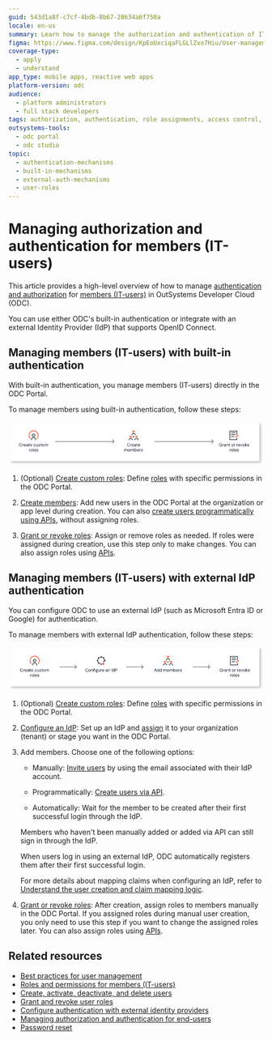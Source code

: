 ```yaml
---
guid: 543d1a8f-c7cf-4bdb-8b67-28634a6f750a
locale: en-us
summary: Learn how to manage the authorization and authentication of IT users in OutSystems Developer Cloud (ODC), including role assignments and access control.
figma: https://www.figma.com/design/KpEoUxciqaFLGLlZxo7Hiu/User-management?node-id=3885-162&t=Z9ZC4tpt2fDH1vlP-1
coverage-type:
  - apply
  - understand
app_type: mobile apps, reactive web apps
platform-version: odc
audience:
  - platform administrators
  - full stack developers
tags: authorization, authentication, role assignments, access control, user management
outsystems-tools:
  - odc portal
  - odc studio
topic:
  - authentication-mechanisms
  - built-in-mechanisms
  - external-auth-mechanisms
  - user-roles
---
```


# Managing authorization and authentication for members (IT-users)

This article provides a high-level overview of how to manage [authentication and authorization](../intro.md#authentication-and-authorization-in-odc) for [members (IT-users)](../intro.md#members-it-users) in OutSystems Developer Cloud (ODC).

You can use either ODC's built-in authentication or integrate with an external Identity Provider (IdP) that supports OpenID Connect.

## Managing members (IT-users) with built-in authentication

With built-in authentication, you manage members (IT-users) directly in the ODC Portal.

To manage members using built-in authentication, follow these steps:

![Diagram showing steps to manage members with built-in authentication: create custom roles, create members, grant or revoke roles.](images/managing-members-built-in-authentication-diag.png "Managing Members with Built-in Authentication")

1. (Optional) [Create custom roles](../roles.md#create-custom-roles-for-members-it-users): Define [roles](../roles.md) with specific permissions in the ODC Portal.

1. [Create members](../create-deactivate-and-delete-users.md#create-new-members-it-users): Add new users in the ODC Portal at the organization or app level during creation. You can also [create users programmatically using APIs](../../reference/apis/identity-v1.md), without assigning roles.

1. [Grant or revoke roles](../grant-and-revoke-user-roles.md#grant-roles-to-members): Assign or remove roles as needed. If roles were assigned during creation, use this step only to make changes. You can also assign roles using [APIs](../../reference/apis/identity-v1.md).

## Managing members (IT-users) with external IdP authentication

You can configure ODC to use an external IdP (such as Microsoft Entra ID or Google) for authentication.

To manage members with external IdP authentication, follow these steps:

![Diagram showing steps to manage members with external IdP authentication: create custom roles, configure an IdP, add members, grant or revoke roles.](images/managing-members-external-idp-authentication-diag.png "Managing Members with External IdP Authentication")

1. (Optional) [Create custom roles](../roles.md#create-custom-roles-for-members-it-users): Define [roles](../roles.md) with specific permissions in the ODC Portal.

1. [Configure an IdP](../../manage-platform-app-lifecycle/external-idps/intro.md): Set up an IdP and [assign](../../manage-platform-app-lifecycle/external-idps/intro.md#assign-an-external-idp) it to your organization (tenant) or stage you want in the ODC Portal.

1. Add members. Choose one of the following options:

    * Manually: [Invite users](../create-deactivate-and-delete-users.md#create-new-members-it-users) by using the email associated with their IdP account.

    * Programmatically: [Create users via API](../../reference/apis/identity-v1.md).

    * Automatically: Wait for the member to be created after their first successful login through the IdP.

    <div class="info" markdown="1">

    Members who haven't been manually added or added via API can still sign in through the IdP.

    When users log in using an external IdP, ODC automatically registers them after their first successful login.

    For more details about mapping claims when configuring an IdP, refer to [Understand the user creation and claim mapping logic](../../manage-platform-app-lifecycle/external-idps/intro.md#claim-mapping-logic).

    </div>

1. [Grant or revoke roles](../grant-and-revoke-user-roles.md#grant-roles-to-members): After creation, assign roles to members manually in the ODC Portal. If you assigned roles during manual user creation, you only need to use this step if you want to change the assigned roles later. You can also assign roles using [APIs](../../reference/apis/identity-v1.md).

## Related resources

* [Best practices for user management](../best-practices-user-management.md)
* [Roles and permissions for members (IT-users)](../roles.md)
* [Create, activate, deactivate, and delete users](../create-deactivate-and-delete-users.md)
* [Grant and revoke user roles](../grant-and-revoke-user-roles.md#grant-roles-to-members)
* [Configure authentication with external identity providers](../../manage-platform-app-lifecycle/external-idps/intro.md)
* [Managing authorization and authentication for end-users](../end-users/intro.md)
* [Password reset](../passwords.md#reset)
